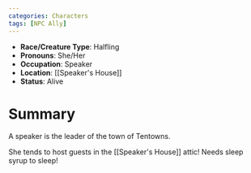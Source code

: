 ```yaml
---
categories: Characters
tags: [NPC Ally]
---
```

- **Race/Creature Type**: Halfling
- **Pronouns**:  She/Her
- **Occupation**: Speaker
- **Location**: [[Speaker's House]]
- **Status**: Alive

# Summary
A speaker is the leader of the town of Tentowns.

She tends to host guests in the [[Speaker's House]] attic! Needs sleep syrup to sleep!